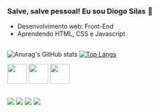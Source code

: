 ### Salve, salve pessoal! Eu sou Diogo Silas  🎈 

- Desenvolvimento web: Front-End
- Aprendendo HTML, CSS e Javascript
##

![Anurag's GitHub stats](https://github-readme-stats.vercel.app/api?username=DiogoSilas&count_private=true&show_icons=true&theme=tokyonight)
[![Top Langs](https://github-readme-stats.vercel.app/api/top-langs/?username=DiogoSilas&layout=compact&show_icons=true&theme=tokyonight&exclude_repo=repo1,repo2)](https://github.com/anuraghazra/github-readme-stats)

<div>
<img width="45px" height="45px" src="https://cdn.jsdelivr.net/gh/devicons/devicon/icons/html5/html5-original.svg" />
<img width="45px" height="45px" src="https://cdn.jsdelivr.net/gh/devicons/devicon/icons/css3/css3-original.svg" />
<img width="45px" height="45px" src="https://cdn.jsdelivr.net/gh/devicons/devicon/icons/javascript/javascript-original.svg" />
</div>

##

<div>
<a href="" target="_blank"><img src="https://img.shields.io/badge/LinkedIn-0077B5?style=for-the-badge&logo=linkedin&logoColor=white"/></a>
<a href="" target="_blank"><img src="https://img.shields.io/badge/Gmail-D14836?style=for-the-badge&logo=gmail&logoColor=white"/></a>
<a href="" target="_blank"><img src="https://img.shields.io/badge/Instagram-E4405F?style=for-the-badge&logo=instagram&logoColor=white"/></a>
<a href="" target="_blank"><img src="https://img.shields.io/badge/Discord-7289DA?style=for-the-badge&logo=discord&logoColor=white"/></a>
</div>
